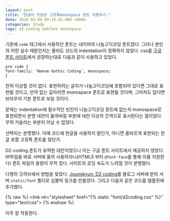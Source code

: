 ```yaml
---
layout: post
title: "한글이 포함된 고정폭monospace 폰트 적용하기."
date: 2018-03-09 09:19:42.888 +0900
categories: Study
tags: d2-coding webfont monospace
---
```


기존에 `code` 태그에서 사용하던 폰트는 네이버의 나눔고딕코딩 폰트였다. 그러나 본인의 어떤 실수 때문인지는 몰라도 코드의 indentation이 정확하지 않았다. css를 [구글 폰트 사이트](https://fonts.google.com/)에서 권장하는대로 다음과 같이 사용하고 있었다.

    pre code {
    font-family: 'Nanum Gothic Coding', monospace;
    }

전혀 이상할 것이 없다. 표현하려는 글자가 나눔고딕코딩에 포함되어 있다면 그대로 표현될 것이고, 만약 없는 글자라면 monospace 폰트로 표현될 것이며, 그마저도 없다면 브라우저 기본 폰트로 보일 것이다.

문제는 indentation에 필수적인 빈칸이 나눔고딕코딩 폰트에 없는지 monospace로 표현되면서 분명 네칸이 들여써질 부분에 네칸 이상의 간격으로 표시된다는 점이었다. 무척 거슬리는 부분이 아닐 수 없었다.

선택지는 분명했다. 아얘 코드에 한글을 사용하지 말던가, 아니면 올바르게 표현되는 한글 포함 고정폭 폰트를 찾던가.

D2-coding 폰트가 유력한 대안이었으나 이는 구글 폰트 사이트에서 제공하지 않았다. ttf파일을 바로 서버에 올려 사용하자니(HTML5 부터 `@font-face`를 통해 이를 지원한다) 폰트 파일의 용량이 무척 컸다. 사이트의 로딩 속도가 느려질 것이 분명했다.

다행히 깃허브에서 방법을 찾았다. [Joungkyun: D2 coding](https://github.com/Joungkyun/font-d2coding)를 블로그 서버에 받아 서버 `static/font` 폴더로 심볼릭 링크를 만들었다.  그리고 다음과 같은 코드를 템플릿에 추가했다.

{% raw %}
    <link rel="stylesheet" href="{% static "font/d2coding.css" %}" type="text/css">
{% endraw %}

아주 잘 작동한다.
